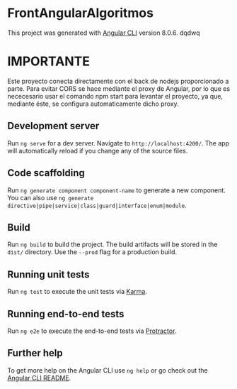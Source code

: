 # FrontAngularAlgoritmos

This project was generated with [Angular CLI](https://github.com/angular/angular-cli) version 8.0.6.
dqdwq
# IMPORTANTE
Este proyecto conecta directamente con el back de nodejs proporcionado a parte. Para evitar CORS se hace mediante el proxy de Angular, por lo que es nececesario usar el comando npm start para levantar el proyecto,  ya que, mediante éste, se configura automaticamente dicho proxy. 

## Development server

Run `ng serve` for a dev server. Navigate to `http://localhost:4200/`. The app will automatically reload if you change any of the source files.

## Code scaffolding

Run `ng generate component component-name` to generate a new component. You can also use `ng generate directive|pipe|service|class|guard|interface|enum|module`.

## Build

Run `ng build` to build the project. The build artifacts will be stored in the `dist/` directory. Use the `--prod` flag for a production build.

## Running unit tests

Run `ng test` to execute the unit tests via [Karma](https://karma-runner.github.io).

## Running end-to-end tests

Run `ng e2e` to execute the end-to-end tests via [Protractor](http://www.protractortest.org/).

## Further help

To get more help on the Angular CLI use `ng help` or go check out the [Angular CLI README](https://github.com/angular/angular-cli/blob/master/README.md).
